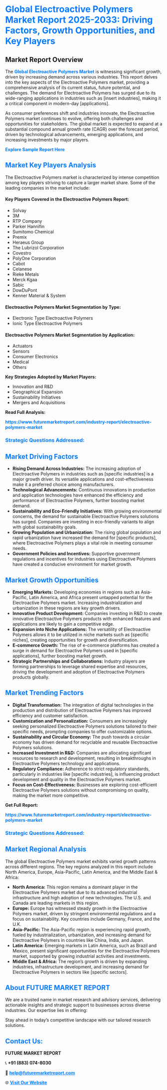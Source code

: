 <h1 style="color: #007BFF;">Global Electroactive Polymers Market Report 2025-2033: Driving Factors, Growth Opportunities, and Key Players</h1>

<section id="overview">
<h2>Market Report Overview</h2>
<p>The <a href="https://www.futuremarketreport.com/industry-report/electroactive-polymers-market" style="color: #007BFF; text-decoration: none;"><strong>Global Electroactive Polymers Market</strong></a> is witnessing significant growth, driven by increasing demand across various industries. This report delves into the key aspects of the Electroactive Polymers market, providing a comprehensive analysis of its current status, future potential, and challenges. The demand for Electroactive Polymers has surged due to its wide-ranging applications in industries such as [insert industries], making it a critical component in modern-day [applications].</p>
<p>As consumer preferences shift and industries innovate, the Electroactive Polymers market continues to evolve, offering both challenges and opportunities for stakeholders. The global market is expected to expand at a substantial compound annual growth rate (CAGR) over the forecast period, driven by technological advancements, emerging applications, and increasing investments by major players.</p>
</section>

<section id="overview">
<p><a href="https://www.futuremarketreport.com/request-sample/reportId=28158" style="color: #007BFF; text-decoration: none;"><strong>Explore Sample Report Here</strong></a></p>
</section>

<section id="key-players">
<h2 style="color: #007BFF;">Market Key Players Analysis</h2>
<p>The Electroactive Polymers market is characterized by intense competition among key players striving to capture a larger market share. Some of the leading companies in the market include:</p>
<h4>Key Players Covered in the Electroactive Polymers Report:</h4>
<ul><li>Solvay</li><li>3M</li><li>RTP Company</li><li>Parker Hannifin</li><li>Sumitomo Chemical</li><li>Premix</li><li>Heraeus Group</li><li>The Lubrizol Corporation</li><li>Covestro</li><li>PolyOne Corporation</li><li>Cabot</li><li>Celanese</li><li>Rieke Metals</li><li>Merck Kgaa</li><li>Sabic</li><li>DowDuPont</li><li>Kenner Material &amp; System</li></ul>
<h4>Electroactive Polymers Market Segmentation by Type:</h4>
<ul><li>Electronic Type Electroactive Polymers</li><li>Ionic Type Electroactive Polymers</li></ul>

<h4>Electroactive Polymers Market Segmentation by Application:</h4>
<ul><li>Actuators</li><li>Sensors</li><li>Consumer Electronics</li><li>Medical</li><li>Others</li></ul>
<p><strong>Key Strategies Adopted by Market Players:</strong></p>
<ul>
<li>Innovation and R&D</li>
<li>Geographical Expansion</li>
<li>Sustainability Initiatives</li>
<li>Mergers and Acquisitions</li>
</ul>
</section>

<section>
<p><strong>Read Full Analysis: </strong></p><a href="https://www.futuremarketreport.com/industry-report/electroactive-polymers-market" style="color: #007BFF; text-decoration: none;"><strong>https://www.futuremarketreport.com/industry-report/electroactive-polymers-market</strong></a>
<h3 style="color: #007BFF;">Strategic Questions Addressed:</h3>
</section>

<section id="driving-factors">
<h2 style="color: #007BFF;">Market Driving Factors</h2>
<ul>
<li><strong>Rising Demand Across Industries:</strong> The increasing adoption of Electroactive Polymers in industries such as [specific industries] is a major growth driver. Its versatile applications and cost-effectiveness make it a preferred choice among manufacturers.</li>
<li><strong>Technological Advancements:</strong> Continuous innovations in production and application technologies have enhanced the efficiency and performance of Electroactive Polymers, further boosting market demand.</li>
<li><strong>Sustainability and Eco-Friendly Initiatives:</strong> With growing environmental concerns, the demand for sustainable Electroactive Polymers solutions has surged. Companies are investing in eco-friendly variants to align with global sustainability goals.</li>
<li><strong>Growing Population and Urbanization:</strong> The rising global population and rapid urbanization have increased the demand for [specific products], where Electroactive Polymers plays a vital role in meeting consumer needs.</li>
<li><strong>Government Policies and Incentives:</strong> Supportive government regulations and incentives for industries using Electroactive Polymers have created a conducive environment for market growth.</li>
</ul>
</section>

<section id="growth-opportunities">
<h2 style="color: #007BFF;">Market Growth Opportunities</h2>
<ul>
<li><strong>Emerging Markets:</strong> Developing economies in regions such as Asia-Pacific, Latin America, and Africa present untapped potential for the Electroactive Polymers market. Increasing industrialization and urbanization in these regions are key growth drivers.</li>
<li><strong>Innovative Product Development:</strong> Companies investing in R&D to create innovative Electroactive Polymers products with enhanced features and applications are likely to gain a competitive edge.</li>
<li><strong>Expansion into Niche Applications:</strong> The versatility of Electroactive Polymers allows it to be utilized in niche markets such as [specific niches], creating opportunities for growth and diversification.</li>
<li><strong>E-commerce Growth:</strong> The rise of e-commerce platforms has created a surge in demand for Electroactive Polymers used in [specific applications], further boosting market growth.</li>
<li><strong>Strategic Partnerships and Collaborations:</strong> Industry players are forming partnerships to leverage shared expertise and resources, driving the development and adoption of Electroactive Polymers products globally.</li>
</ul>
</section>

<section id="trending-factors">
<h2 style="color: #007BFF;">Market Trending Factors</h2>
<ul>
<li><strong>Digital Transformation:</strong> The integration of digital technologies in the production and distribution of Electroactive Polymers has improved efficiency and customer satisfaction.</li>
<li><strong>Customization and Personalization:</strong> Consumers are increasingly seeking personalized Electroactive Polymers solutions tailored to their specific needs, prompting companies to offer customizable options.</li>
<li><strong>Sustainability and Circular Economy:</strong> The push towards a circular economy has driven demand for recyclable and reusable Electroactive Polymers solutions.</li>
<li><strong>Increased Investment in R&D:</strong> Companies are allocating significant resources to research and development, resulting in breakthroughs in Electroactive Polymers technology and applications.</li>
<li><strong>Regulatory Compliance:</strong> Adherence to strict regulatory standards, particularly in industries like [specific industries], is influencing product development and quality in the Electroactive Polymers market.</li>
<li><strong>Focus on Cost-Effectiveness:</strong> Businesses are exploring cost-efficient Electroactive Polymers solutions without compromising on quality, making the market more competitive.</li>
</ul>
</section>

<section>
<p><strong>Get Full Report: </strong></p><a href="https://www.futuremarketreport.com/industry-report/electroactive-polymers-market" style="color: #007BFF; text-decoration: none;"><strong>https://www.futuremarketreport.com/industry-report/electroactive-polymers-market</strong></a>
<h3 style="color: #007BFF;">Strategic Questions Addressed:</h3>
</section>


<section id="regional-analysis">
<h2 style="color: #007BFF;">Market Regional Analysis</h2>
<p>The global Electroactive Polymers market exhibits varied growth patterns across different regions. The key regions analyzed in this report include North America, Europe, Asia-Pacific, Latin America, and the Middle East & Africa:</p>
<ul>
<li><strong>North America:</strong> This region remains a dominant player in the Electroactive Polymers market due to its advanced industrial infrastructure and high adoption of new technologies. The U.S. and Canada are leading markets in this region.</li>
<li><strong>Europe:</strong> Europe has witnessed steady growth in the Electroactive Polymers market, driven by stringent environmental regulations and a focus on sustainability. Key countries include Germany, France, and the U.K.</li>
<li><strong>Asia-Pacific:</strong> The Asia-Pacific region is experiencing rapid growth, fueled by industrialization, urbanization, and increasing demand for Electroactive Polymers in countries like China, India, and Japan.</li>
<li><strong>Latin America:</strong> Emerging markets in Latin America, such as Brazil and Mexico, present significant opportunities for the Electroactive Polymers market, supported by growing industrial activities and investments.</li>
<li><strong>Middle East & Africa:</strong> The region’s growth is driven by expanding industries, infrastructure development, and increasing demand for Electroactive Polymers in sectors like [specific sectors].</li>
</ul>
</section>

<footer>
<h2 style="color: #007BFF;">About FUTURE MARKET REPORT</h2>
<p>We are a trusted name in market research and advisory services, delivering actionable insights and strategic support to businesses across diverse industries. Our expertise lies in offering:</p>

<p>Stay ahead in today’s competitive landscape with our tailored research solutions.</p>

<h2 style="color: #007BFF;">Contact Us:</h2>
<p><strong>FUTURE MARKET REPORT</strong></p>
<p>📞 <strong>+91 (883) 074-8030</strong></p>
<p>📧 <strong><a href="mailto:help@futuremarketreport.com" style="color: #007BFF;">help@futuremarketreport.com</a></strong></p>
<p>🌐 <strong><a href="https://www.futuremarketreport.com/" style="color: #007BFF;">Visit Our Website</a></strong></p>
</footer>